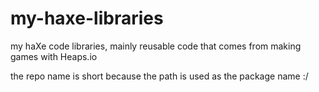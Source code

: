 # my-haxe-libraries
my haXe code libraries, mainly reusable code that comes from making games with Heaps.io

the repo name is short because the path is used as the package name :/

